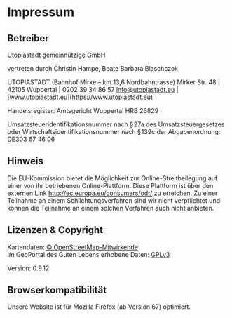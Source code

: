 # Impressum

## Betreiber

Utopiastadt gemeinnützige GmbH

vertreten durch Christin Hampe, Beate Barbara Blaschczok

UTOPIASTADT (Bahnhof Mirke – km 13,6 Nordbahntrasse)
Mirker Str. 48 | 42105 Wuppertal | 0202 39 34 86 57
<info@utopiastadt.eu> | [www.utopiastadt.eu](https://www.utopiastadt.eu)

Handelsregister: Amtsgericht Wuppertal HRB 26829

Umsatzsteueridentifikationsnummer nach § 27a des Umsatzsteuergesetzes oder Wirtschaftsidentifikationsnummer nach § 139c der Abgabenordnung: DE303 67 46 06


## Hinweis

Die EU-Kommission bietet die Möglichkeit zur Online-Streitbeilegung auf einer von ihr betriebenen Online-Plattform. Diese Plattform ist über den externen Link http://ec.europa.eu/consumers/odr/ zu erreichen. Zu einer Teilnahme an einem Schlichtungsverfahren sind wir nicht verpflichtet und können die Teilnahme an einem solchen Verfahren auch nicht anbieten.

## Lizenzen & Copyright

Kartendaten: [© OpenStreetMap-Mitwirkende](https://www.openstreetmap.org/copyright)  
Im GeoPortal des Guten Lebens erhobene Daten: [GPLv3](https://www.gnu.org/licenses/gpl-3.0.de.html)  


Version: 0.9.12

## Browserkompatibilität

Unsere Website ist für Mozilla Firefox (ab Version 67) optimiert.